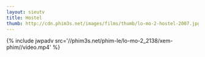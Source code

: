 ```yaml
---
layout: sieutv
title: Hostel
thumb: http://cdn.phim3s.net/images/films/thumb/lo-mo-2-hostel-2007.jpg
---
```

{% include jwpadv src='//phim3s.net/phim-le/lo-mo-2_2138/xem-phim//video.mp4' %}